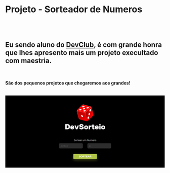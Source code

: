 <h1>Projeto - Sorteador de Numeros</h1>
<br>
<br>
<h2>Eu sendo aluno do <a href="httpps//rodolfomori.com.br/devclub">DevClub</a>, é com grande honra que lhes apresento mais um  <b>projeto</b> execultado com maestria.</h2>
<br>
<p><b>São dos pequenos projetos que chegaremos aos grandes!</b></p>
<br>
<img src="https://raw.githubusercontent.com/Luansilva62/Projeto---Sorteador/bde6186396e270c952dff003f8402ada64b7e8ac/Dev-Sorteador.png">

